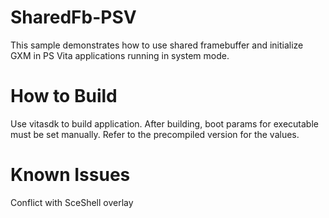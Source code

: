 # SharedFb-PSV

This sample demonstrates how to use shared framebuffer and initialize GXM in PS Vita applications running in system mode.

# How to Build

Use vitasdk to build application. After building, boot params for executable must be set manually. Refer to the precompiled version for the values.

# Known Issues

Conflict with SceShell overlay
